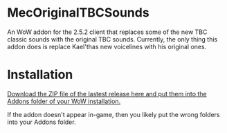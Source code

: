 # MecOriginalTBCSounds
An WoW addon for the 2.5.2 client that replaces some of the new TBC classic sounds with the original TBC sounds. Currently, the only thing this addon does is replace Kael'thas new voicelines with his original ones.

# Installation

[Download the ZIP file of the lastest release here and put them into the Addons folder of your WoW installation.](https://github.com/MecAtlantiss/MecOriginalTBCSounds/releases/latest)

If the addon doesn't appear in-game, then you likely put the wrong folders into your Addons folder.
